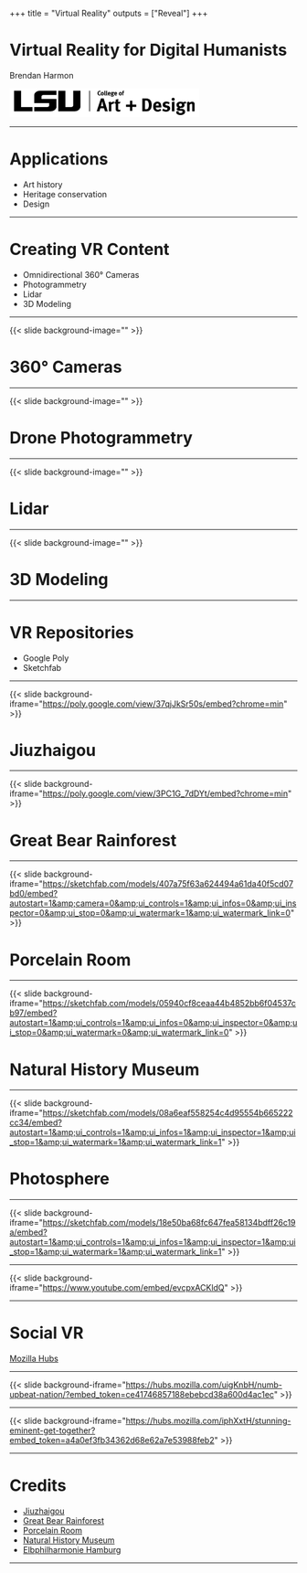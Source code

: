 +++
title = "Virtual Reality"
outputs = ["Reveal"]
+++

# Virtual Reality for Digital Humanists

Brendan Harmon

<img height="50px" src="lsu-coad-logo.png">

---

# Applications

* Art history
* Heritage conservation
* Design

---

# Creating VR Content

* Omnidirectional 360° Cameras
* Photogrammetry
* Lidar
* 3D Modeling

---

{{< slide background-image="" >}}

# 360° Cameras

---

{{< slide background-image="" >}}

# Drone Photogrammetry

---

{{< slide background-image="" >}}

# Lidar

---

{{< slide background-image="" >}}

# 3D Modeling

---

# VR Repositories

* Google Poly
* Sketchfab

---

{{< slide background-iframe="https://poly.google.com/view/37qjJkSr50s/embed?chrome=min" >}}

# Jiuzhaigou

---

{{< slide background-iframe="https://poly.google.com/view/3PC1G_7dDYt/embed?chrome=min" >}}

# Great Bear Rainforest

---

{{< slide background-iframe="https://sketchfab.com/models/407a75f63a624494a61da40f5cd07bd0/embed?autostart=1&amp;camera=0&amp;ui_controls=1&amp;ui_infos=0&amp;ui_inspector=0&amp;ui_stop=0&amp;ui_watermark=1&amp;ui_watermark_link=0" >}}

# Porcelain Room

---

{{< slide background-iframe="https://sketchfab.com/models/05940cf8ceaa44b4852bb6f04537cb97/embed?autostart=1&amp;ui_controls=1&amp;ui_infos=0&amp;ui_inspector=0&amp;ui_stop=0&amp;ui_watermark=0&amp;ui_watermark_link=0" >}}

# Natural History Museum

---

{{< slide background-iframe="https://sketchfab.com/models/08a6eaf558254c4d95554b665222cc34/embed?autostart=1&amp;ui_controls=1&amp;ui_infos=1&amp;ui_inspector=1&amp;ui_stop=1&amp;ui_watermark=1&amp;ui_watermark_link=1" >}}

# Photosphere

---

{{< slide background-iframe="https://sketchfab.com/models/18e50ba68fc647fea58134bdff26c19a/embed?autostart=1&amp;ui_controls=1&amp;ui_infos=1&amp;ui_inspector=1&amp;ui_stop=1&amp;ui_watermark=1&amp;ui_watermark_link=1" >}}

---

{{< slide background-iframe="https://www.youtube.com/embed/evcpxACKldQ" >}}

---

# Social VR

[Mozilla Hubs](https://hubs.mozilla.com/)

---

{{< slide background-iframe="https://hubs.mozilla.com/uigKnbH/numb-upbeat-nation/?embed_token=ce41746857188ebebcd38a600d4ac1ec" >}}

---

{{< slide background-iframe="https://hubs.mozilla.com/iphXxtH/stunning-eminent-get-together?embed_token=a4a0ef3fb34362d68e62a7e53988feb2" >}}

---

# Credits

* [Jiuzhaigou](https://poly.google.com/view/37qjJkSr50s)
* [Great Bear Rainforest](https://poly.google.com/view/3PC1G_7dDYt)
* [Porcelain Room](https://skfb.ly/6wB6p)
* [Natural History Museum](https://sketchfab.com/models/05940cf8ceaa44b4852bb6f04537cb97)
* [Elbphilharmonie Hamburg](https://youtu.be/evcpxACKldQ)

---
